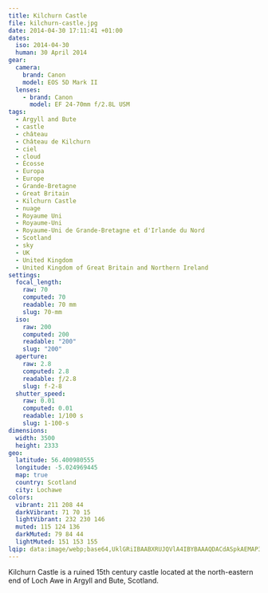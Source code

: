 ```yaml
---
title: Kilchurn Castle
file: kilchurn-castle.jpg
date: 2014-04-30 17:11:41 +01:00
dates:
  iso: 2014-04-30
  human: 30 April 2014
gear:
  camera:
    brand: Canon
    model: EOS 5D Mark II
  lenses:
    - brand: Canon
      model: EF 24-70mm f/2.8L USM
tags:
  - Argyll and Bute
  - castle
  - château
  - Château de Kilchurn
  - ciel
  - cloud
  - Écosse
  - Europa
  - Europe
  - Grande-Bretagne
  - Great Britain
  - Kilchurn Castle
  - nuage
  - Royaume Uni
  - Royaume-Uni
  - Royaume-Uni de Grande-Bretagne et d'Irlande du Nord
  - Scotland
  - sky
  - UK
  - United Kingdom
  - United Kingdom of Great Britain and Northern Ireland
settings:
  focal_length:
    raw: 70
    computed: 70
    readable: 70 mm
    slug: 70-mm
  iso:
    raw: 200
    computed: 200
    readable: "200"
    slug: "200"
  aperture:
    raw: 2.8
    computed: 2.8
    readable: ƒ/2.8
    slug: f-2-8
  shutter_speed:
    raw: 0.01
    computed: 0.01
    readable: 1/100 s
    slug: 1-100-s
dimensions:
  width: 3500
  height: 2333
geo:
  latitude: 56.400980555
  longitude: -5.024969445
  map: true
  country: Scotland
  city: Lochawe
colors:
  vibrant: 211 208 44
  darkVibrant: 71 70 15
  lightVibrant: 232 230 146
  muted: 115 124 136
  darkMuted: 79 84 44
  lightMuted: 151 153 155
lqip: data:image/webp;base64,UklGRiIBAABXRUJQVlA4IBYBAAAQDACdASpkAEMAP3Gkw1o0v7A1r5S84/AuCWcA0Jcagav8FJ2BlBj0MrvSuxjrbRqs+YCQqg7nLQNhIMLhNEEO6LIVtnQBv3oOhrCdcdPZV19R/HUb8RnY037SCpTSisRbuX60hJd3IgAA/ujQQ6ku+BQxFEIGWJAtmXZFnxreu4Pcts+9SFRt4O2xDf0OMjtvuNi1hc5rZmJSi8eHDwnk3m1EumYLctmVk5WhXnoTKHWiVs7dP6ofoF4uro0uJICh6ZBMyWxYsX0GoFGwpdjPX56aYVLzpHcS7ubHY6zIlRiRYhctHutxUbQK+I0x3fiEhiVY9mSjL/0QqqtJJGhCoaLxOlgZqC5/hbg4qiha4q30HYAAAA==
---
```


Kilchurn Castle is a ruined 15th century castle located at the north-eastern end of Loch Awe in Argyll and Bute, Scotland.

